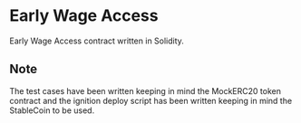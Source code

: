 # Early Wage Access
Early Wage Access contract written in Solidity.

## Note
The test cases have been written keeping in mind the MockERC20 token contract and the ignition deploy script has been written keeping in mind the StableCoin to be used.
